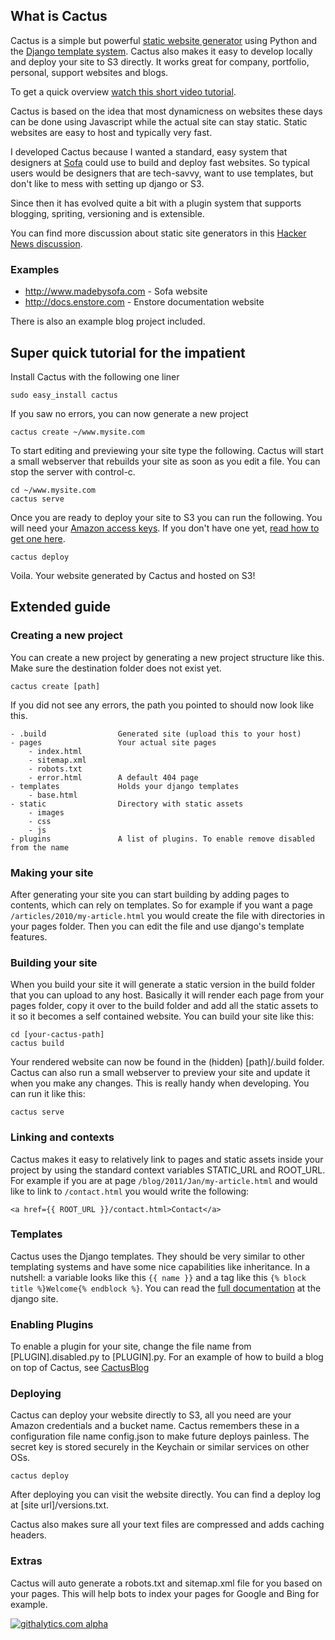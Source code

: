 ## What is Cactus

Cactus is a simple but powerful [static website generator](http://mickgardner.com/2011/04/27/An-Introduction-To-Static-Site-Generators.html) using Python and the [Django template system](http://docs.djangoproject.com/en/dev/topics/templates/). Cactus also makes it easy to develop locally and deploy your site to S3 directly. It works great for company, portfolio, personal, support websites and blogs.

To get a quick overview [watch this short video tutorial](https://vimeo.com/46999791).

Cactus is based on the idea that most dynamicness on websites these days can be done using Javascript while the actual site can stay static. Static websites are easy to host and typically very fast.

I developed Cactus because I wanted a standard, easy system that designers at [Sofa](http://www.madebysofa.com) could use to build and deploy fast websites. So typical users would be designers that are tech-savvy, want to use templates, but don't like to mess with setting up django or S3.

Since then it has evolved quite a bit with a plugin system that supports blogging, spriting, versioning and is extensible.

You can find more discussion about static site generators in this [Hacker News discussion](http://news.ycombinator.com/item?id=2233620).

### Examples

- http://www.madebysofa.com -  Sofa website
- http://docs.enstore.com - Enstore documentation website

There is also an example blog project included.

## Super quick tutorial for the impatient

Install Cactus with the following one liner

	sudo easy_install cactus

If you saw no errors, you can now generate a new project
	
	cactus create ~/www.mysite.com

To start editing and previewing your site type the following. Cactus will start a small webserver that rebuilds your site as soon as you edit a file. You can stop the server with control-c.
	
	cd ~/www.mysite.com
	cactus serve

Once you are ready to deploy your site to S3 you can run the following. You will need your [Amazon access keys](https://payments.amazon.com/sdui/sdui/helpTab/Checkout-by-Amazon/Advanced-Integration-Help/Using-Your-Access-Key). If you don't have one yet, [read how to get one here](http://www.hongkiat.com/blog/amazon-s3-the-beginners-guide/#Gettting_an_Amazon_S3_Account).

	cactus deploy

Voila. Your website generated by Cactus and hosted on S3!

## Extended guide

### Creating a new project

You can create a new project by generating a new project structure like this. Make sure the destination folder does not exist yet.

	cactus create [path]

If you did not see any errors, the path you pointed to should now look like this.
	
	- .build				Generated site (upload this to your host)
	- pages					Your actual site pages
		- index.html
		- sitemap.xml
		- robots.txt
		- error.html		A default 404 page
	- templates				Holds your django templates
		- base.html
	- static				Directory with static assets
		- images
		- css
		- js
	- plugins				A list of plugins. To enable remove disabled from the name

### Making your site

After generating your site you can start building by adding pages to contents, which can rely on templates. So for example if you want a page `/articles/2010/my-article.html` you would create the file with directories in your pages folder. Then you can edit the file and use django's template features.

### Building your site

When you build your site it will generate a static version in the build folder that you can upload to any host. Basically it will render each page from your pages folder, copy it over to the build folder and add all the static assets to it so it becomes a self contained website. You can build your site like this:
	
	cd [your-cactus-path]
	cactus build

Your rendered website can now be found in the (hidden) [path]/.build folder. Cactus can also run a small webserver to preview your site and update it when you make any changes. This is really handy when developing. You can run it like this:

	cactus serve

### Linking and contexts

Cactus makes it easy to relatively link to pages and static assets inside your project by using the standard context variables STATIC\_URL and ROOT\_URL. For example if you are at page `/blog/2011/Jan/my-article.html` and would like to link to `/contact.html` you would write the following: 

	<a href={{ ROOT_URL }}/contact.html>Contact</a>

### Templates

Cactus uses the Django templates. They should be very similar to other templating systems and have some nice capabilities like inheritance. In a nutshell: a variable looks like this `{{ name }}` and a tag like this `{% block title %}Welcome{% endblock %}`. You can read the [full documentation](https://docs.djangoproject.com/en/dev/topics/templates/) at the django site.

### Enabling Plugins

To enable a plugin for your site, change the file name from [PLUGIN].disabled.py to [PLUGIN].py. For an example of how to build a blog on top of Cactus, see [CactusBlog](https://github.com/koenbok/CactusBlog/)

### Deploying
	
Cactus can deploy your website directly to S3, all you need are your Amazon credentials and a bucket name. Cactus remembers these in a configuration file name config.json to make future deploys painless. The secret key is stored securely in the Keychain or similar services on other OSs.
	
	cactus deploy

After deploying you can visit the website directly. You can find a deploy log at [site url]/versions.txt.

Cactus also makes sure all your text files are compressed and adds caching headers.

### Extras

Cactus will auto generate a robots.txt and sitemap.xml file for you based on your pages. This will help bots to index your pages for Google and Bing for example.

[![githalytics.com alpha](https://cruel-carlota.pagodabox.com/d343671f7f437766f6d1aa1b089dd137 "githalytics.com")](http://githalytics.com/koenbok/Cactus)
